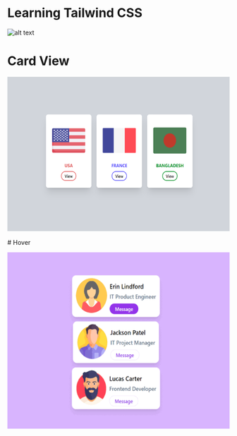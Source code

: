 # Learning Tailwind CSS

![alt text](https://miro.medium.com/v2/resize:fit:644/1*d7Xs5RnaqcQtKzbNrAOAYA.png)

# Card View

<p align="center">
  <img width="600" height="350" src="https://github.com/hasibulhasannirob/Tailwind-CSS/blob/main/Screenshots/cardView.PNG?raw=true">
</p>
# Hover
<p align="center">
  <img width="600" height="400" src="https://github.com/hasibulhasannirob/Tailwind-CSS/blob/main/Screenshots/hover.gif?raw=true">
</p>
